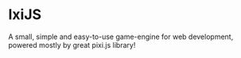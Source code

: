 # IxiJS
A small, simple and easy-to-use game-engine for web development, powered mostly by great pixi.js library!
